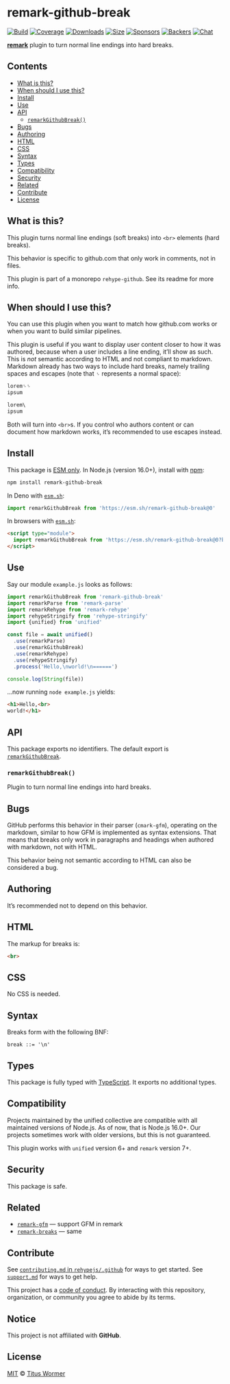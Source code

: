 # remark-github-break

[![Build][build-badge]][build]
[![Coverage][coverage-badge]][coverage]
[![Downloads][downloads-badge]][downloads]
[![Size][size-badge]][size]
[![Sponsors][sponsors-badge]][collective]
[![Backers][backers-badge]][collective]
[![Chat][chat-badge]][chat]

**[remark][]** plugin to turn normal line endings into hard breaks.

## Contents

*   [What is this?](#what-is-this)
*   [When should I use this?](#when-should-i-use-this)
*   [Install](#install)
*   [Use](#use)
*   [API](#api)
    *   [`remarkGithubBreak()`](#remarkgithubbreak)
*   [Bugs](#bugs)
*   [Authoring](#authoring)
*   [HTML](#html)
*   [CSS](#css)
*   [Syntax](#syntax)
*   [Types](#types)
*   [Compatibility](#compatibility)
*   [Security](#security)
*   [Related](#related)
*   [Contribute](#contribute)
*   [License](#license)

## What is this?

This plugin turns normal line endings (soft breaks) into `<br>` elements
(hard breaks).

This behavior is specific to github.com that only work in comments, not in
files.

This plugin is part of a monorepo `rehype-github`.
See its readme for more info.

## When should I use this?

You can use this plugin when you want to match how github.com works or when you
want to build similar pipelines.

This plugin is useful if you want to display user content closer to how it was
authored, because when a user includes a line ending, it’ll show as such.
This is *not* semantic according to HTML and not compliant to markdown.
Markdown already has two ways to include hard breaks, namely trailing spaces and
escapes (note that `␠` represents a normal space):

```markdown
lorem␠␠
ipsum

lorem\
ipsum
```

Both will turn into `<br>`s.
If you control who authors content or can document how markdown works, it’s
recommended to use escapes instead.

## Install

This package is [ESM only][esm].
In Node.js (version 16.0+), install with [npm][]:

```sh
npm install remark-github-break
```

In Deno with [`esm.sh`][esmsh]:

```js
import remarkGithubBreak from 'https://esm.sh/remark-github-break@0'
```

In browsers with [`esm.sh`][esmsh]:

```html
<script type="module">
  import remarkGithubBreak from 'https://esm.sh/remark-github-break@0?bundle'
</script>
```

## Use

Say our module `example.js` looks as follows:

```js
import remarkGithubBreak from 'remark-github-break'
import remarkParse from 'remark-parse'
import remarkRehype from 'remark-rehype'
import rehypeStringify from 'rehype-stringify'
import {unified} from 'unified'

const file = await unified()
  .use(remarkParse)
  .use(remarkGithubBreak)
  .use(remarkRehype)
  .use(rehypeStringify)
  .process('Hello,\nworld!\n======')

console.log(String(file))
```

…now running `node example.js` yields:

```html
<h1>Hello,<br>
world!</h1>
```

## API

This package exports no identifiers.
The default export is
[`remarkGithubBreak`][api-remark-github-break].

### `remarkGithubBreak()`

Plugin to turn normal line endings into hard breaks.

## Bugs

GitHub performs this behavior in their parser (`cmark-gfm`), operating on the
markdown, similar to how GFM is implemented as syntax extensions.
That means that breaks only work in paragraphs and headings when authored
with markdown, not with HTML.

This behavior being not semantic according to HTML can also be considered a
bug.

## Authoring

It’s recommended not to depend on this behavior.

## HTML

The markup for breaks is:

```html
<br>
```

## CSS

No CSS is needed.

## Syntax

Breaks form with the following BNF:

```bnf
break ::= '\n'
```

## Types

This package is fully typed with [TypeScript][].
It exports no additional types.

## Compatibility

Projects maintained by the unified collective are compatible with all maintained
versions of Node.js.
As of now, that is Node.js 16.0+.
Our projects sometimes work with older versions, but this is not guaranteed.

This plugin works with `unified` version 6+ and `remark` version 7+.

## Security

This package is safe.

## Related

*   [`remark-gfm`](https://github.com/remarkjs/remark-gfm)
    — support GFM in remark
*   [`remark-breaks`](https://github.com/remarkjs/remark-breaks)
    — same

## Contribute

See [`contributing.md` in `rehypejs/.github`][contributing] for ways to get
started.
See [`support.md`][support] for ways to get help.

This project has a [code of conduct][coc].
By interacting with this repository, organization, or community you agree to
abide by its terms.

## Notice

This project is not affiliated with **GitHub**.

## License

[MIT][license] © [Titus Wormer][author]

<!-- Definitions -->

[build-badge]: https://github.com/rehypejs/rehype-github/workflows/main/badge.svg

[build]: https://github.com/rehypejs/rehype-github/actions

[coverage-badge]: https://img.shields.io/codecov/c/github/rehypejs/rehype-github.svg

[coverage]: https://codecov.io/github/rehypejs/rehype-github

[downloads-badge]: https://img.shields.io/npm/dm/remark-github-break.svg

[downloads]: https://www.npmjs.com/package/remark-github-break

[size-badge]: https://img.shields.io/bundlephobia/minzip/remark-github-break.svg

[size]: https://bundlephobia.com/result?p=remark-github-break

[sponsors-badge]: https://opencollective.com/unified/sponsors/badge.svg

[backers-badge]: https://opencollective.com/unified/backers/badge.svg

[collective]: https://opencollective.com/unified

[chat-badge]: https://img.shields.io/badge/chat-discussions-success.svg

[chat]: https://github.com/rehypejs/rehype/discussions

[npm]: https://docs.npmjs.com/cli/install

[esmsh]: https://esm.sh

[license]: ../../license

[author]: https://wooorm.com

[contributing]: https://github.com/rehypejs/.github/blob/main/contributing.md

[support]: https://github.com/rehypejs/.github/blob/main/support.md

[coc]: https://github.com/rehypejs/.github/blob/main/code-of-conduct.md

[esm]: https://gist.github.com/sindresorhus/a39789f98801d908bbc7ff3ecc99d99c

[typescript]: https://www.typescriptlang.org

[remark]: https://github.com/remarkjs/remark

[api-remark-github-break]: #remarkgithubbreak
